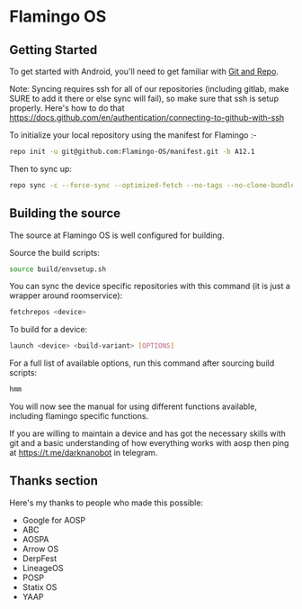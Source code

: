 Flamingo OS
==============

Getting Started
---------------

To get started with Android, you'll need to get
familiar with [Git and Repo](http://source.android.com/source/using-repo.html).

Note: Syncing requires ssh for all of our repositories (including gitlab, make SURE to add it there or else sync will fail), so make sure that ssh is setup properly.
Here's how to do that https://docs.github.com/en/authentication/connecting-to-github-with-ssh

To initialize your local repository using the manifest for Flamingo :-

```bash
repo init -u git@github.com:Flamingo-OS/manifest.git -b A12.1
```
Then to sync up:
```bash
repo sync -c --force-sync --optimized-fetch --no-tags --no-clone-bundle --prune -j$(nproc --all)
```

Building the source
---------------

The source at Flamingo OS is well configured for building.

Source the build scripts:
```bash
source build/envsetup.sh
```

You can sync the device specific repositories with this command (it is just a wrapper around roomservice): 
```bash
fetchrepos <device>
```

To build for a device:
```bash
launch <device> <build-variant> [OPTIONS]
```
For a full list of available options, run this command after sourcing build scripts:
```bash
hmm
```
You will now see the manual for using different functions available, including flamingo specific functions.

If you are willing to maintain a device and has got the necessary skills with git and a basic understanding of how everything works with aosp then ping at https://t.me/darknanobot in telegram.

## Thanks section ##

Here's my thanks to people who made this possible:

* Google for AOSP
* ABC
* AOSPA
* Arrow OS
* DerpFest
* LineageOS
* POSP
* Statix OS
* YAAP
